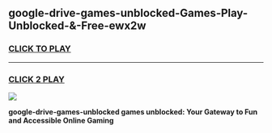 
## google-drive-games-unblocked-Games-Play-Unblocked-&-Free-ewx2w
<h3>
<a href="https://premium76.site?title=google-drive-games-unblocked&ref=24A">CLICK TO PLAY</a></h3>
<hr>

<h3>
<a href="https://premium76.site?title=google-drive-games-unblocked&ref=24A">CLICK 2 PLAY</a>
  
</h3>

<a href="https://premium76.site?title=google-drive-games-unblocked&ref=24A"><img src="https://clearcache.store/games.png"></a>


**google-drive-games-unblocked games unblocked: Your Gateway to Fun and Accessible Online Gaming**
